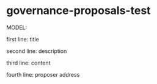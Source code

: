 # governance-proposals-test

MODEL:

first line: title

second line: description

third line: content

fourth line: proposer address

